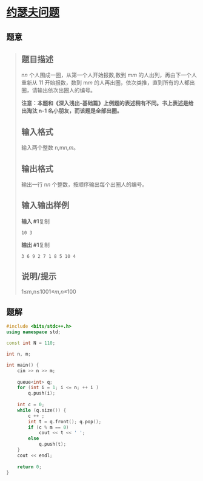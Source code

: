 #  [约瑟夫问题](https://www.luogu.com.cn/problem/P1996)

## 题意

>   ## 题目描述
>
>   n*n* 个人围成一圈，从第一个人开始报数,数到 m*m* 的人出列，再由下一个人重新从 11 开始报数，数到 m*m* 的人再出圈，依次类推，直到所有的人都出圈，请输出依次出圈人的编号。
>
>   **注意：本题和《深入浅出-基础篇》上例题的表述稍有不同。书上表述是给出淘汰 n-1 名小朋友，而该题是全部出圈。**
>
>   ## 输入格式
>
>   输入两个整数 n,m*n*,*m*。
>
>   ## 输出格式
>
>   输出一行 n*n* 个整数，按顺序输出每个出圈人的编号。
>
>   ## 输入输出样例
>
>   **输入 #1**复制
>
>   ```
>   10 3
>   ```
>
>   **输出 #1**复制
>
>   ```
>   3 6 9 2 7 1 8 5 10 4
>   ```
>
>   ## 说明/提示
>
>   1≤m,n≤1001≤*m*,*n*≤100

## 题解



```c++
#include <bits/stdc++.h>
using namespace std;

const int N = 110;

int n, m;

int main() {
    cin >> n >> m;
    
    queue<int> q;
    for (int i = 1; i <= n; ++ i )
        q.push(i);
    
    int c = 0;
    while (q.size()) {
        c ++ ;
        int t = q.front(); q.pop();
        if (c % m == 0)
            cout << t << ' ';
        else
            q.push(t);
    }
    cout << endl;
    
    return 0;
}
```



```python3

```

